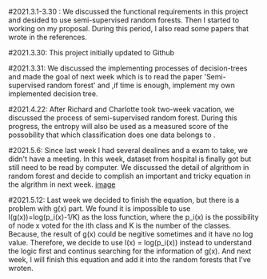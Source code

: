 #2021.3.1-3.30 : We discussed the functional requirements in this project and desided to use semi-supervised random forests. Then I started to working on my proposal. During this period, I also read some papers that wrote in the references.

#2021.3.30: This project initially updated to Github

#2021.3.31: We discussed the implementing processes of decision-trees and made the goal of next week which is to read the paper 'Semi-supervised random forest' and ,if time is enough, implement my own implemented decision tree.

#2021.4.22: After Richard and Charlotte took two-week vacation, we discussed the process of semi-supervised random forest. During this progress, the entropy will also be used as a measured score of the possobility that which classification does one data belongs to . 

#2021.5.6: Since last week I had several dealines and a exam to take, we didn't have a meeting. In this week, dataset from hospital is finally got but still need to be read by computer. We discussed the detail of algrithom in random forest and decide to complish an important and tricky equation in the algrithm in next week. 
[image](https://user-images.githubusercontent.com/73624319/117657314-53d87100-b191-11eb-8241-c0ef35e24869.png)

#2021.5.12: Last week we decided to finish the equation, but there is a problem with g(x) part. We found it is impossible to use 
l(g(x))=log(p_i(x)-1/K) 
as the loss function, where the p_i(x) is the possibility of node x voted for the ith class and K is the number of the classes. Because, the result of g(x) could be negitive sometimes and it have no log value. Therefore, we decide to use l(x) = log(p_i(x)) instead to understand the logic first and continus searching for the information of g(x). And next week, I will finish this equation and add it into the random forests that I've wroten.
